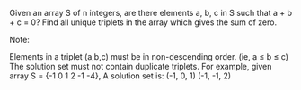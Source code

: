 Given an array S of n integers, are there elements a, b, c in S such that a + b + c = 0? 
Find all unique triplets in the array which gives the sum of zero.

Note:

Elements in a triplet (a,b,c) must be in non-descending order. (ie, a ≤ b ≤ c)
The solution set must not contain duplicate triplets. For example, given array S = {-1 0 1 2 -1 -4}, A solution set is:
(-1, 0, 1)
(-1, -1, 2) 